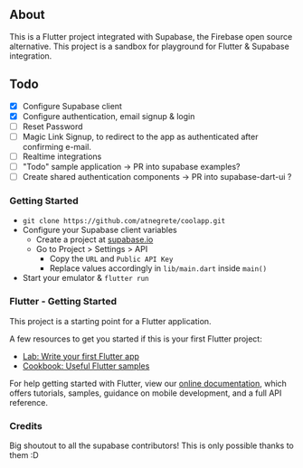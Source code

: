 
## About
This is a Flutter project integrated with Supabase, the Firebase open source alternative. This project is a sandbox for playground for Flutter & Supabase integration.

## Todo
- [x] Configure Supabase client 
- [x] Configure authentication, email signup & login
- [ ] Reset Password
- [ ] Magic Link Signup, to redirect to the app as authenticated after confirming e-mail.
- [ ] Realtime integrations
- [ ] "Todo" sample application -> PR into supabase examples?
- [ ] Create shared authentication components -> PR into supabase-dart-ui ?

### Getting Started
- `git clone https://github.com/atnegrete/coolapp.git`
- Configure your Supabase client variables
  - Create a project at [supabase.io](https://app.supabase.io/)
  - Go to Project > Settings > API
    - Copy the `URL` and `Public API Key` 
    - Replace values accordingly in `lib/main.dart` inside `main()`
- Start your emulator & `flutter run`


### Flutter - Getting Started

This project is a starting point for a Flutter application.

A few resources to get you started if this is your first Flutter project:

- [Lab: Write your first Flutter app](https://flutter.dev/docs/get-started/codelab)
- [Cookbook: Useful Flutter samples](https://flutter.dev/docs/cookbook)

For help getting started with Flutter, view our
[online documentation](https://flutter.dev/docs), which offers tutorials,
samples, guidance on mobile development, and a full API reference.

### Credits
Big shoutout to all the supabase contributors! This is only possible thanks to them :D 


